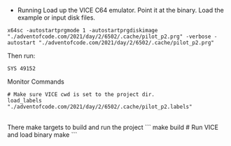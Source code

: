 * Running
Load up the VICE C64 emulator. Point it at the binary. 
Load the example or input disk files.
```
x64sc -autostartprgmode 1 -autostartprgdiskimage "./adventofcode.com/2021/day/2/6502/.cache/pilot_p2.prg" -verbose -autostart "./adventofcode.com/2021/day/2/6502/.cache/pilot_p2.prg"
```
Then run:
```
SYS 49152
```
Monitor Commands
```
# Make sure VICE cwd is set to the project dir.
load_labels "./adventofcode.com/2021/day/2/6502/.cache/pilot_p2.labels"
```
<br/>
There make targets to build and run the project
```
make build
# Run VICE and load binary
make
```
